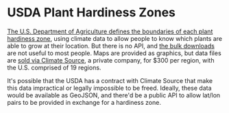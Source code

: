 # USDA Plant Hardiness Zones

[The U.S. Department of Agriculture defines the boundaries of each plant hardiness zone](http://planthardiness.ars.usda.gov/PHZMWeb/), using climate data to allow people to know which plants are able to grow at their location. But there is no API, and [the bulk downloads](http://planthardiness.ars.usda.gov/PHZMWeb/Downloads.aspx) are not useful to most people. Maps are provided as graphics, but data files are [sold via Climate Source](http://climatesource.com/cgi-bin/csshop/us2010b.html), a private company, for $300 per region, with the U.S. comprised of 19 regions. 

It's possible that the USDA has a contract with Climate Source that make this data impractical or legally impossible to be freed. Ideally, these data would be available as GeoJSON, and there'd be a public API to allow lat/lon pairs to be provided in exchange for a hardiness zone.
